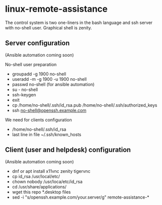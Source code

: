# linux-remote-assistance

The control system is two one-liners in the bash language and ssh server with no-shell user. Graphical shell is zenity.

## Server configuration

(Ansible automation coming soon)

No-shell user preparation
* groupadd -g 1900 no-shell
* useradd -m -g 1900 -u 1900 no-shell
* passwd no-shell (for ansible automation)
* su - no-shell
* ssh-keygen
* exit
* cp /home/no-shell/.ssh/id_rsa.pub /home/no-shell/.ssh/authorized_keys
* ssh no-shell@openssh.example.com

We need for clients configuration
* /home/no-shell/.ssh/id_rsa
* last line in file ~/.ssh/known_hosts

## Client (user and helpdesk) configuration

(Ansible automation coming soon)

* dnf or apt install x11vnc zenity tigervnc
* cp id_rsa /usr/local/etc/
* chown nobody /usr/loca/etc/id_rsa
* cd /usr/share/applications/
* wget this repo *.desktop files
* sed -i "s/openssh.example.com/your.server/g" remote-assistance-*
